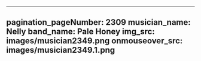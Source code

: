 ------
pagination_pageNumber: 2309
musician_name: Nelly
band_name: Pale Honey
img_src: images/musician2349.png
onmouseover_src: images/musician2349.1.png
------